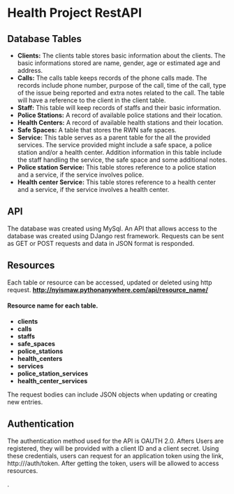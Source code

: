 # Health Project RestAPI
## Database Tables
- **Clients:** The clients table stores basic information about the clients. The basic informations stored are name, gender, age or estimated age and address.  
- **Calls:** The calls table keeps records of the phone calls made. The records include phone number, purpose of the call, time of the call, type of the issue being reported and extra notes related to the call. The table will have a reference to the client in the client table.
- **Staff:** This table will keep records of staffs and their basic information. 
- **Police Stations:** A record of available police stations and their location. 
- **Health Centers:** A record of available health stations and their location. 
- **Safe Spaces:** A table that stores the RWN safe spaces. 
- **Service:** This table serves as a parent table for the all the provided services. The service provided might include a safe space, a police station and/or a health center. Addition information in this table include the staff handling the service, the safe space and some additional notes. 
- **Police station Service:** This table stores reference to a police station and a service, if the service involves police.         
- **Health center Service:** This table stores reference to a health center and a service, if the service involves a health center.


## API  
The database was created using MySql. An API that allows access to the database was created using DJango rest framework. Requests can be sent as GET or POST requests and data in JSON format is responded. 

## Resources

Each table or resource can be accessed, updated or deleted using http request. 
 **http://nyismaw.pythonanywhere.com/api/resource_name/**  
#### Resource name for each table. <br/>
- **clients**<br/>
- **calls**<br/>
- **staffs**<br/>
- **safe_spaces**<br/>
- **police_stations**<br/>
- **health_centers**<br/>
- **services**<br/>
- **police_station_services**<br/>
- **health_center_services**<br/>

The request bodies can include JSON objects when updating or creating new entries.
## Authentication
The authentication method used for the API is OAUTH 2.0. Afters Users are registered, they will be provided with a client ID and a client secret. Using these credentials, users can request for an application token using the link, http://<url>/auth/token. After getting the token, users will be allowed to access resources. 
   
.  


 
  
